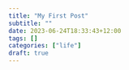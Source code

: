 ```yaml
---
title: "My First Post"
subtitle: ""
date: 2023-06-24T18:33:43+12:00
tags: []
categories: ["life"]
draft: true
---
```


<!--more-->
